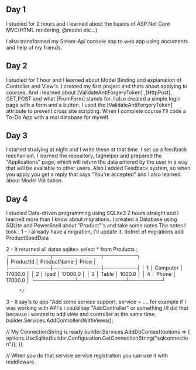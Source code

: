 ## Day 1

I studied for 2 hours and i learned about the basics of ASP.Net Core MVC(HTML rendering, @model etc...).

I also transformed my Steam-Api console app to web app using documents and help of my friends.

## Day 2

I studied for 1 hour and I learned about Model Binding and explanation of Controller and View's.
I created my first project and thats about applying to courses.
And i learned about [ValidateAntiForgeryToken] ,[HttpPost], GET,POST and what [FromForm] stands for.
I also created a simple login page with a form and a button. I used the [ValidateAntiForgeryToken] attribute to prevent cross site scripting.
When I complete course I'll code a To-Do App with a real database for myself.

## Day 3

I started studying at night and I write these at that time. I set up a feedback mechanism, I learned the repository, taghelper and prepared the "Applications" page, which will return the data entered by the user in a way that will be available to other users. Also I added Feedback system, so when you apply you get a reply that says "You're accepted" and I also learned about Model Validation.

## Day 4 
I studied Data-driven programming using SQLite3 2 hours straight and I learned more than I know about migrations. I created a Database using SQLite and PowerShell about "Product"'s and take some notes 
The notes I took : 
1 - 
        I already have a migration, I'll update it.
        dotnet ef migrations add ProductSeedData
        
2 - 
        It returned all datas
         sqlite> select * from Products ;
┌───────────┬─────────────┬─────────┐                
│ ProductId │ ProductName │  Price  │
├───────────┼─────────────┼─────────┤
│ 1         │ Computer    │ 17000.0 │
│ 2         │ Ipad        │ 17000.0 │
│ 3         │ Table       │ 1000.0  │
│ 4         │ Phone       │ 17000.0 │
└───────────┴─────────────┴─────────┘

         */
3 - 
         It say's to app "Add some service support, service = .... for example if I was working with API's i could say "AddController" or something 
         //I did that because i wanted to add view and controller at the same time.
builder.Services.AddControllersWithViews();

// My ConnectionString is ready
builder.Services.AddDbContext<RepositoryContext>(options =>
{
    options.UseSqlite(builder.Configuration.GetConnectionString("sqlconnection"));
});

// When you do that service service registration you can use it with middleware
